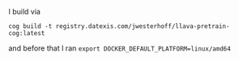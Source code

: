 I build via

`cog build -t registry.datexis.com/jwesterhoff/llava-pretrain-cog:latest`

and before that I ran `export DOCKER_DEFAULT_PLATFORM=linux/amd64`
